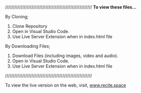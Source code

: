 
////////////////////////////////////////////////////////
**To view these files...**

By Cloning;
1. Clone Repository
2. Open in Visual Studio Code.
3. Use Live Server Extension when in index.html file


By Downloading Files;
1. Download Files (including images, video and audio).
2. Open in Visual Studio Code.
3. Use Live Server Extension when in index.html file

////////////////////////////////////////////////////////

To view the live version on the web, visit, www.recite.space
